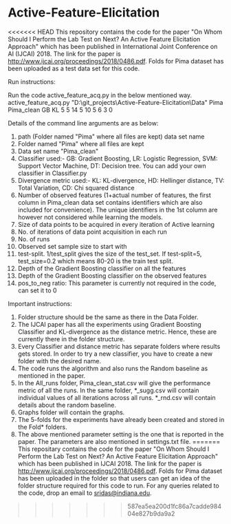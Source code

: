 # Active-Feature-Elicitation

<<<<<<< HEAD
This repository contains the code for the paper "On Whom Should I Perform the Lab Test on Next? An Active Feature Elicitation Approach" which has been published in International Joint Conference on AI (IJCAI) 2018.  The link for the paper is http://www.ijcai.org/proceedings/2018/0486.pdf. Folds for Pima dataset has been uploaded as a test data set for this code. 

Run instructions:

Run the code active_feature_acq.py in the below mentioned way.
active_feature_acq.py "D:\git_projects\Active-Feature-Elicitation\Data" Pima Pima_clean GB KL 5 5 14 5 10 5 6 3 0
 
Details of the command line arguments are as below:

1. path (Folder named "Pima" where all files are kept) data set name  
2. Folder named "Pima" where all files are kept
3. Data set name "Pima_clean"
4. Classifier used:- GB: Gradient Boosting, LR: Logistic Regression, SVM: Support Vector Machine, DT: Decision tree. You can add your own classifier in Classifier.py
5. Divergence metric used:- KL: KL-divergence, HD: Hellinger distance, TV: Total Variation, CD: Chi squared distance 
6. Number of observed features (1+actual number of features, the first column in Pima_clean data set contains identifiers which are also included for convenience). The unique identifiers in the 1st column are however not considered while learning the models.
7. Size of data points to be acquired in every iteration of Active learning
8. No. of iterations of data point acquisition in each run
9. No. of runs 
10. Observed set sample size to start with 
11. test-split. 1/test_split gives the size of the test_set. If test-split=5, test_size=0.2 which means 80-20 is the train test split.
12. Depth of the Gradient Boosting classifier on all the features
13. Depth of the Gradient Boosting classifier on the observed features
14. pos_to_neg ratio: This parameter is currently not required in the code, can set it to 0 

Important instructions:

1. Folder structure should be the same as there in the Data Folder.
2. The IJCAI paper has all the experiments using Gradient Boosting Classifier and KL-divergence as the distance metric. Hence, these are currently there in the folder structure.
3. Every Classifier and distance metric has separate folders where results gets stored. In order to try a new classifier, you have to create a new folder with the desired name.
4. The code runs the algorithm and also runs the Random baseline as mentioned in the paper. 
5. In the All_runs folder, Pima_clean_stat.csv will give the performance metric of all the runs. In the same folder, *_sugg.csv will contain individual values of all iterations across all runs. *_rnd.csv will contain details about the random baseline.
6. Graphs folder will contain the graphs.
7. The 5-folds for the experiments have already been created and stored in the Fold* folders.
8. The above mentioned parameter setting is the one that is reported in the paper. The parameters are also mentioned in settings.txt file.
=======
This repositary contains the code for the paper "On Whom Should I Perform the Lab Test on Next? An Active Feature Elicitation Approach" which has been published in IJCAI 2018.  The link for the paper is http://www.ijcai.org/proceedings/2018/0486.pdf. Folds for Pima dataset has been uploaded in the folder so that users can get an idea of the folder structure required for this code to run. For any queries related to the code, drop an email to sridas@indiana.edu.
>>>>>>> 587ea5ea200d1fc86a7cadde98404e827b9da9a2
